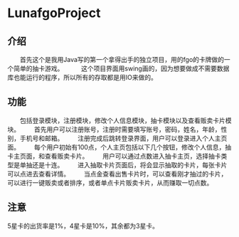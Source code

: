 # LunafgoProject
## 介绍
&emsp;&emsp;首先这个是我用Java写的第一个拿得出手的独立项目，用的fgo的卡牌做的一个简单的抽卡游戏。  
&emsp;&emsp;这个项目界面用swing画的，因为想要做成不需要数据库也能运行的程序，所以所有的存取都是用IO来做的。
## 功能
&emsp;&emsp;包括登录模块，注册模块，修改个人信息模块，抽卡模块以及查看贩卖卡片模块。
&emsp;&emsp;首先用户可以注册账号，注册时需要填写账号，密码，姓名，年龄，性别，手机号和邮箱。
&emsp;&emsp;注册完成后跳转登录界面，用户可以登录进入个人主页面。
&emsp;&emsp;每个用户初始有100点，个人主页包括以下几个按钮，修改个人信息，抽卡主页面，和查看贩卖卡片。
&emsp;&emsp;用户可以通过点数进入抽卡主页，选择抽卡类型是单抽还是十连。
&emsp;&emsp;进入抽取卡片页面后，将会显示抽取的卡片，每张卡片可以点进去查看详情。
&emsp;&emsp;当点金查看出售卡片时，可以查看刚才抽过的卡片，可以进行一键贩卖或者排序，或者单点卡片贩卖卡片，从而赚取一切点数。
## 注意
5星卡的出货率是1%，4星卡是10%，其余都为3星卡。
